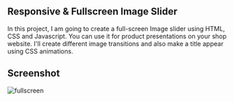 ## Responsive & Fullscreen Image Slider

In this project, I am going to create a full-screen Image slider using HTML, CSS and Javascript.
You can use it for product presentations on your shop website.
I'll create different image transitions and also make a title appear using CSS animations.

## Screenshot

![fullscreen](https://user-images.githubusercontent.com/67471717/118957598-49cb2500-b97e-11eb-9cbd-26571b093e3a.PNG)
